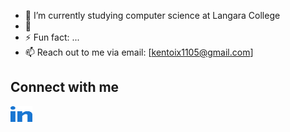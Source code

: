- 🔭 I’m currently studying computer science at Langara College
- 🌱
- ⚡ Fun fact: ...
- 📫 Reach out to me via email: [kentoix1105@gmail.com]

##  Connect with me
<a href="https://www.linkedin.com/in/kento-kanehira-ixx/">
  <img src="linked-in-alt.svg" alt="linkedin" width="35" height="25">
</a>
